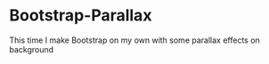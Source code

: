 # Bootstrap-Parallax

This time I make Bootstrap on my own with some parallax effects on background
